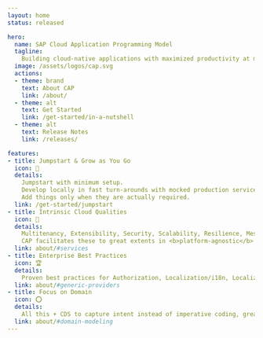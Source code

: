```yaml
---
layout: home
status: released

hero:
  name: SAP Cloud Application Programming Model
  tagline:
    Building cloud-native applications with maximized productivity at minimized costs, based on proven best practices served out of the box.
  image: /assets/logos/cap.svg
  actions:
  - theme: brand
    text: About CAP
    link: /about/
  - theme: alt
    text: Get Started
    link: /get-started/in-a-nutshell
  - theme: alt
    text: Release Notes
    link: /releases/

features:
- title: Jumpstart & Grow as You Go
  icon: 🚀
  details:
    Jumpstart with minimum setup.
    Develop locally in fast turn-arounds with mocked production services.
    Add things only when they are actually required.
  link: /get-started/jumpstart
- title: Intrinsic Cloud Qualities
  icon: 💎
  details:
    Multitenancy, Extensibility, Security, Scalability, Resilience, Messaging, Observability, ...
    CAP facilitates these to great extents in <b>platform-agnostic</b> ways.
  link: about/#services
- title: Enterprise Best Practices
  icon: 🏆
  details:
    Proven best practices for Authorization, Localization/i18n, Localized Data, Temporal Data, Data Privacy, Verticalization are served out of the box.
  link: about/#generic-providers
- title: Focus on Domain
  icon: ⭕️
  details:
    All this + CDS to capture intent instead of imperative coding, greatly reduces boilerplate, and fosters close collaboration of developers and domain experts.
  link: about/#domain-modeling
---
```


<style>

/* make hero text smaller in narrow sizes */
@media (max-width: 640px) {
  .VPHome .VPHero .name {
    font-size: 33px;
  }
}

</style>
